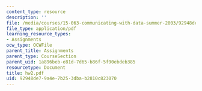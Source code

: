 ```yaml
---
content_type: resource
description: ''
file: /media/courses/15-063-communicating-with-data-summer-2003/92948de79a4e7b253dbab2810c823070_hw2.pdf
file_type: application/pdf
learning_resource_types:
- Assignments
ocw_type: OCWFile
parent_title: Assignments
parent_type: CourseSection
parent_uid: 1a896beb-e81d-7d65-b86f-5f90ebdeb385
resourcetype: Document
title: hw2.pdf
uid: 92948de7-9a4e-7b25-3dba-b2810c823070
---
```


